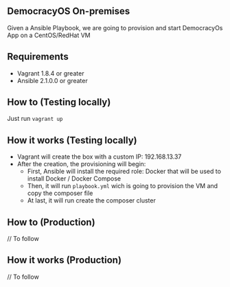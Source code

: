 ## DemocracyOS On-premises

Given a Ansible Playbook, we are going to provision and start DemocracyOs App on a CentOS/RedHat VM

## Requirements

- Vagrant 1.8.4 or greater
- Ansible 2.1.0.0 or greater

## How to (Testing locally)

Just run `vagrant up`

## How it works (Testing locally)

- Vagrant will create the box with a custom IP: 192.168.13.37
- After the creation, the provisioning will begin:
	- First, Ansible will install the required role: Docker that will be used to install Docker / Docker Compose 
	- Then, it will run `playbook.yml` wich is going to provision the VM and copy the composer file
	- At last, it will run create the composer cluster

## How to (Production)

// To follow

## How it works (Production)

// To follow